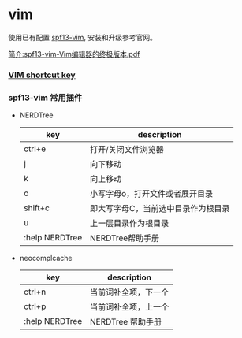 # vim

使用已有配置 [spf13-vim](https://github.com/spf13/spf13-vim), 安装和升级参考官网。

[简介:spf13-vim-Vim编辑器的终极版本.pdf](spf13-vim-Vim编辑器的终极版本.pdf)

### [VIM shortcut key](vim_shortcut_key.md)

### spf13-vim 常用插件

- NERDTree

    key|description
    ---|---
    ctrl+e|打开/关闭文件浏览器
    j|向下移动
    k|向上移动
    o|小写字母o，打开文件或者展开目录
    shift+c|即大写字母C，当前选中目录作为根目录
    u|上一层目录作为根目录
    :help NERDTree|NERDTree帮助手册

- neocomplcache

    key|description
    ---|---
    ctrl+n|当前词补全项，下一个
    ctrl+p|当前词补全项，上一个
    :help NERDTree|NERDTree 帮助手册
